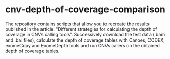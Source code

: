 # cnv-depth-of-coverage-comparison

The repository contains scripts that allow you to recreate the results published in the article: "Different strategies for calculating the depth of coverage in CNVs calling tools". Successively download the test data (.bam and .bai files), calculate the depth of coverage tables with Canoes, CODEX, exomeCopy and ExomeDepth tools and run CNVs callers on the obtained depth of coverage tables. 
